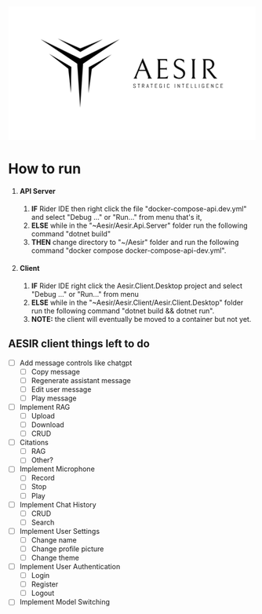 ![AESIR](Transparent%20Logo.png)
# How to run
<!-- This is a dummy change for testing PR creation -->
  
1. #### API Server
   1. **IF** Rider IDE then right click the file "docker-compose-api.dev.yml" and select "Debug ..." or "Run..." from menu that's it,
   2. **ELSE** while in the "~Aesir/Aesir.Api.Server" folder run the following command "dotnet build"
   3. **THEN** change directory to "~/Aesir" folder and run the following command "docker compose docker-compose-api-dev.yml".
2. #### Client
   1. **IF** Rider IDE right click the Aesir.Client.Desktop project and select "Debug ..." or "Run..." from menu
   2. **ELSE** while in the "~Aesir/Aesir.Client/Aesir.Client.Desktop" folder run the following command "dotnet build && dotnet run".
   3. **NOTE:** the client will eventually be moved to a container but not yet.


## AESIR client things left to do

- [ ] Add message controls like chatgpt
  - [ ] Copy message
  - [ ] Regenerate assistant message
  - [ ] Edit user message
  - [ ] Play message
- [ ] Implement RAG
  - [ ] Upload
  - [ ] Download
  - [ ] CRUD
- [ ] Citations
  - [ ] RAG
  - [ ] Other?
- [ ] Implement Microphone
  - [ ] Record
  - [ ] Stop
  - [ ] Play
- [ ] Implement Chat History
  - [ ] CRUD
  - [ ] Search
- [ ] Implement User Settings
  - [ ] Change name
  - [ ] Change profile picture
  - [ ] Change theme
- [ ] Implement User Authentication
  - [ ] Login
  - [ ] Register
  - [ ] Logout
- [ ] Implement Model Switching
